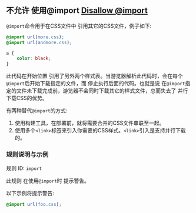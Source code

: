 ## 不允许 使用@import [Disallow @import](https://github.com/CSSLint/csslint/wiki/Disallow-%40import)

`@import`命令用于在CSS文件中 引用其它的CSS文件，例子如下:

```css
@import url(more.css);
@import url(andmore.css);

a {
    color: black;
}
```

此代码在开始位置 引用了另外两个样式表。当游览器解析此代码时，会在每个`@import`后开始下载指定的文件，而 停止执行后面的代码。也就是说 在`@import`指定的文件未下载完成前，游览器不会同时下载其它的样式文件，总而失去了 并行下载CSS的优势。

有两种替代`@import`的方式:

1. 使用构建工具，在部署前，就将需要合并的CSS文件串联至一起。
2. 使用多个`<link>`标签来引入你需要的CSS样式。`<link>`引入是支持并行下载的。

### 规则说明与示例

规则 ID: `import`

此规则 在使用`@import`时 提示警告。

以下示例将提示警告:

```css
@import url(foo.css);
```

